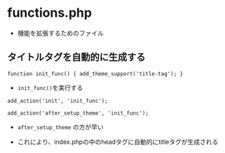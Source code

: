 # functions.php

- 機能を拡張するためのファイル

## タイトルタグを自動的に生成する

`function init_func() {
    add_theme_support('title-tag');
}`

- `init_func()`を実行する

`add_action('init', 'init_func');`

`add_action('after_setup_theme', 'init_func');`

- `after_setup_theme`
の方が早い

- これにより、index.phpの中のheadタグに自動的にtitleタグが生成される
